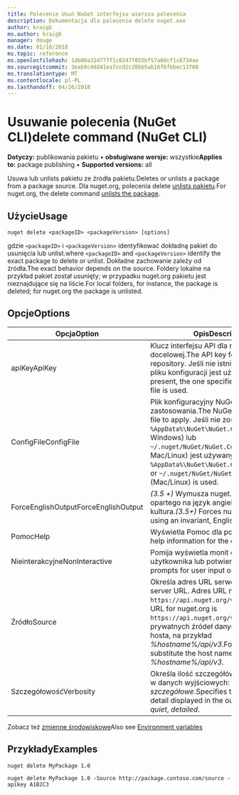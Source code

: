 ```yaml
---
title: Polecenie Usuń NuGet interfejsu wiersza polecenia
description: Dokumentacja dla polecenia delete nuget.exe
author: kraigb
ms.author: kraigb
manager: douge
ms.date: 01/18/2018
ms.topic: reference
ms.openlocfilehash: 1db00a32d777f1c0247f855bf57a0dcf1c6734ae
ms.sourcegitcommit: 3eab9c4dd41ea7ccd2c28bb5ab16f6fbbec13708
ms.translationtype: MT
ms.contentlocale: pl-PL
ms.lasthandoff: 04/26/2018
---
```

# <a name="delete-command-nuget-cli"></a><span data-ttu-id="87c54-103">Usuwanie polecenia (NuGet CLI)</span><span class="sxs-lookup"><span data-stu-id="87c54-103">delete command (NuGet CLI)</span></span>

<span data-ttu-id="87c54-104">**Dotyczy:** publikowania pakietu &bullet; **obsługiwane wersje:** wszystkie</span><span class="sxs-lookup"><span data-stu-id="87c54-104">**Applies to:** package publishing &bullet; **Supported versions:** all</span></span>

<span data-ttu-id="87c54-105">Usuwa lub unlists pakietu ze źródła pakietu.</span><span class="sxs-lookup"><span data-stu-id="87c54-105">Deletes or unlists a package from a package source.</span></span> <span data-ttu-id="87c54-106">Dla nuget.org, polecenia delete [unlists pakietu](../policies/deleting-packages.md).</span><span class="sxs-lookup"><span data-stu-id="87c54-106">For nuget.org, the delete command [unlists the package](../policies/deleting-packages.md).</span></span>

## <a name="usage"></a><span data-ttu-id="87c54-107">Użycie</span><span class="sxs-lookup"><span data-stu-id="87c54-107">Usage</span></span>

```cli
nuget delete <packageID> <packageVersion> [options]
```

<span data-ttu-id="87c54-108">gdzie `<packageID>` i `<packageVersion>` identyfikować dokładną pakiet do usunięcia lub unlist.</span><span class="sxs-lookup"><span data-stu-id="87c54-108">where `<packageID>` and `<packageVersion>` identify the exact package to delete or unlist.</span></span> <span data-ttu-id="87c54-109">Dokładne zachowanie zależy od źródła.</span><span class="sxs-lookup"><span data-stu-id="87c54-109">The exact behavior depends on the source.</span></span> <span data-ttu-id="87c54-110">Foldery lokalne na przykład pakiet został usunięty; w przypadku nuget.org pakietu jest nieznajdujące się na liście.</span><span class="sxs-lookup"><span data-stu-id="87c54-110">For local folders, for instance, the package is deleted; for nuget.org the package is unlisted.</span></span>

## <a name="options"></a><span data-ttu-id="87c54-111">Opcje</span><span class="sxs-lookup"><span data-stu-id="87c54-111">Options</span></span>

| <span data-ttu-id="87c54-112">Opcja</span><span class="sxs-lookup"><span data-stu-id="87c54-112">Option</span></span> | <span data-ttu-id="87c54-113">Opis</span><span class="sxs-lookup"><span data-stu-id="87c54-113">Description</span></span> |
| --- | --- |
| <span data-ttu-id="87c54-114">apiKey</span><span class="sxs-lookup"><span data-stu-id="87c54-114">ApiKey</span></span> | <span data-ttu-id="87c54-115">Klucz interfejsu API dla repozytorium docelowej.</span><span class="sxs-lookup"><span data-stu-id="87c54-115">The API key for the target repository.</span></span> <span data-ttu-id="87c54-116">Jeśli nie istnieje określony w pliku konfiguracji jest używany.</span><span class="sxs-lookup"><span data-stu-id="87c54-116">If not present, the one specified in the config file is used.</span></span> |
| <span data-ttu-id="87c54-117">ConfigFile</span><span class="sxs-lookup"><span data-stu-id="87c54-117">ConfigFile</span></span> | <span data-ttu-id="87c54-118">Plik konfiguracyjny NuGet do zastosowania.</span><span class="sxs-lookup"><span data-stu-id="87c54-118">The NuGet configuration file to apply.</span></span> <span data-ttu-id="87c54-119">Jeśli nie zostanie określony, `%AppData%\NuGet\NuGet.Config` (system Windows) lub `~/.nuget/NuGet/NuGet.Config` (system Mac/Linux) jest używany.</span><span class="sxs-lookup"><span data-stu-id="87c54-119">If not specified, `%AppData%\NuGet\NuGet.Config` (Windows) or `~/.nuget/NuGet/NuGet.Config` (Mac/Linux) is used.</span></span>|
| <span data-ttu-id="87c54-120">ForceEnglishOutput</span><span class="sxs-lookup"><span data-stu-id="87c54-120">ForceEnglishOutput</span></span> | <span data-ttu-id="87c54-121">*(3.5 +)* Wymusza nuget.exe przy użyciu opartego na język angielski, niezmienna kultura.</span><span class="sxs-lookup"><span data-stu-id="87c54-121">*(3.5+)* Forces nuget.exe to run using an invariant, English-based culture.</span></span> |
| <span data-ttu-id="87c54-122">Pomoc</span><span class="sxs-lookup"><span data-stu-id="87c54-122">Help</span></span> | <span data-ttu-id="87c54-123">Wyświetla Pomoc dla polecenia.</span><span class="sxs-lookup"><span data-stu-id="87c54-123">Displays help information for the command.</span></span> |
| <span data-ttu-id="87c54-124">Nieinterakcyjne</span><span class="sxs-lookup"><span data-stu-id="87c54-124">NonInteractive</span></span> | <span data-ttu-id="87c54-125">Pomija wyświetla monit o dane wejściowe użytkownika lub potwierdzeń.</span><span class="sxs-lookup"><span data-stu-id="87c54-125">Suppresses prompts for user input or confirmations.</span></span> |
| <span data-ttu-id="87c54-126">Źródło</span><span class="sxs-lookup"><span data-stu-id="87c54-126">Source</span></span> | <span data-ttu-id="87c54-127">Określa adres URL serwera.</span><span class="sxs-lookup"><span data-stu-id="87c54-127">Specifies the server URL.</span></span> <span data-ttu-id="87c54-128">Adres URL nuget.org jest `https://api.nuget.org/v3/index.json`.</span><span class="sxs-lookup"><span data-stu-id="87c54-128">The URL for nuget.org is `https://api.nuget.org/v3/index.json`.</span></span> <span data-ttu-id="87c54-129">Dla prywatnych źródeł danych, zastąp nazwę hosta, na przykład *%hostname%/api/v3*.</span><span class="sxs-lookup"><span data-stu-id="87c54-129">For private feeds, substitute the host name, for example, *%hostname%/api/v3*.</span></span> |
| <span data-ttu-id="87c54-130">Szczegółowość</span><span class="sxs-lookup"><span data-stu-id="87c54-130">Verbosity</span></span> | <span data-ttu-id="87c54-131">Określa ilość szczegółów wyświetlanych w danych wyjściowych: *normalne*, *quiet*, *szczegółowe*.</span><span class="sxs-lookup"><span data-stu-id="87c54-131">Specifies the amount of detail displayed in the output: *normal*, *quiet*, *detailed*.</span></span> |

<span data-ttu-id="87c54-132">Zobacz też [zmienne środowiskowe](cli-ref-environment-variables.md)</span><span class="sxs-lookup"><span data-stu-id="87c54-132">Also see [Environment variables](cli-ref-environment-variables.md)</span></span>

## <a name="examples"></a><span data-ttu-id="87c54-133">Przykłady</span><span class="sxs-lookup"><span data-stu-id="87c54-133">Examples</span></span>

```cli
nuget delete MyPackage 1.0

nuget delete MyPackage 1.0 -Source http://package.contoso.com/source -apikey A1B2C3
```
